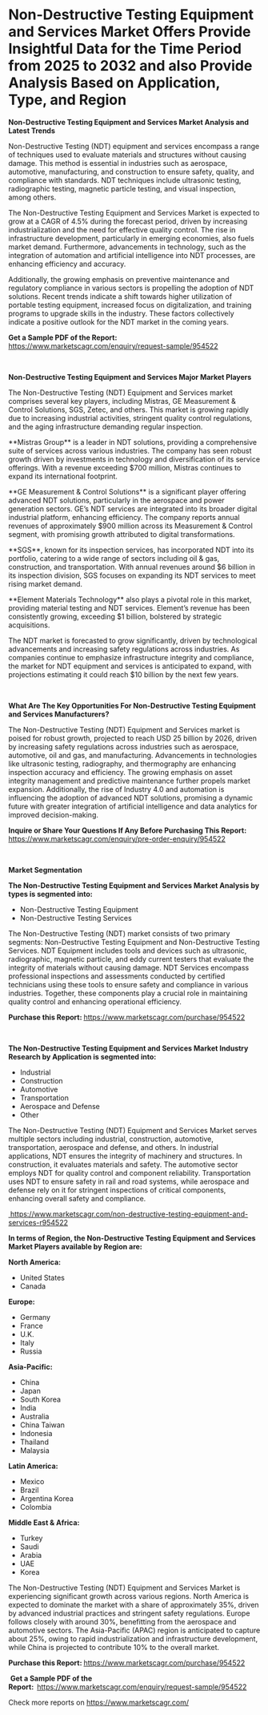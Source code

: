 <p><h1>Non-Destructive Testing Equipment and Services Market Offers Provide Insightful Data for the Time Period from 2025 to 2032 and also Provide Analysis Based on Application, Type, and Region</h1></p><p><strong>Non-Destructive Testing Equipment and Services Market Analysis and Latest Trends</strong></p>
<p><p>Non-Destructive Testing (NDT) equipment and services encompass a range of techniques used to evaluate materials and structures without causing damage. This method is essential in industries such as aerospace, automotive, manufacturing, and construction to ensure safety, quality, and compliance with standards. NDT techniques include ultrasonic testing, radiographic testing, magnetic particle testing, and visual inspection, among others.</p><p>The Non-Destructive Testing Equipment and Services Market is expected to grow at a CAGR of 4.5% during the forecast period, driven by increasing industrialization and the need for effective quality control. The rise in infrastructure development, particularly in emerging economies, also fuels market demand. Furthermore, advancements in technology, such as the integration of automation and artificial intelligence into NDT processes, are enhancing efficiency and accuracy. </p><p>Additionally, the growing emphasis on preventive maintenance and regulatory compliance in various sectors is propelling the adoption of NDT solutions. Recent trends indicate a shift towards higher utilization of portable testing equipment, increased focus on digitalization, and training programs to upgrade skills in the industry. These factors collectively indicate a positive outlook for the NDT market in the coming years.</p></p>
<p><strong>Get a Sample PDF of the Report:&nbsp;</strong> <a href="https://www.marketscagr.com/enquiry/request-sample/954522?utm_campaign=3198&utm_medium=2&utm_source=Github&utm_content=ia&utm_term=11032025&utm_id=non-destructive-testing-equipment-and-services">https://www.marketscagr.com/enquiry/request-sample/954522</a></p>
<p>&nbsp;</p>
<p><strong>Non-Destructive Testing Equipment and Services Major Market Players</strong></p>
<p><p>The Non-Destructive Testing (NDT) Equipment and Services market comprises several key players, including Mistras, GE Measurement & Control Solutions, SGS, Zetec, and others. This market is growing rapidly due to increasing industrial activities, stringent quality control regulations, and the aging infrastructure demanding regular inspection.</p><p>**Mistras Group** is a leader in NDT solutions, providing a comprehensive suite of services across various industries. The company has seen robust growth driven by investments in technology and diversification of its service offerings. With a revenue exceeding $700 million, Mistras continues to expand its international footprint.</p><p>**GE Measurement & Control Solutions** is a significant player offering advanced NDT solutions, particularly in the aerospace and power generation sectors. GE’s NDT services are integrated into its broader digital industrial platform, enhancing efficiency. The company reports annual revenues of approximately $900 million across its Measurement & Control segment, with promising growth attributed to digital transformations.</p><p>**SGS**, known for its inspection services, has incorporated NDT into its portfolio, catering to a wide range of sectors including oil & gas, construction, and transportation. With annual revenues around $6 billion in its inspection division, SGS focuses on expanding its NDT services to meet rising market demand.</p><p>**Element Materials Technology** also plays a pivotal role in this market, providing material testing and NDT services. Element’s revenue has been consistently growing, exceeding $1 billion, bolstered by strategic acquisitions.</p><p>The NDT market is forecasted to grow significantly, driven by technological advancements and increasing safety regulations across industries. As companies continue to emphasize infrastructure integrity and compliance, the market for NDT equipment and services is anticipated to expand, with projections estimating it could reach $10 billion by the next few years.</p></p>
<p>&nbsp;</p>
<p><strong>What Are The Key Opportunities For Non-Destructive Testing Equipment and Services Manufacturers?</strong></p>
<p><p>The Non-Destructive Testing (NDT) Equipment and Services market is poised for robust growth, projected to reach USD 25 billion by 2026, driven by increasing safety regulations across industries such as aerospace, automotive, oil and gas, and manufacturing. Advancements in technologies like ultrasonic testing, radiography, and thermography are enhancing inspection accuracy and efficiency. The growing emphasis on asset integrity management and predictive maintenance further propels market expansion. Additionally, the rise of Industry 4.0 and automation is influencing the adoption of advanced NDT solutions, promising a dynamic future with greater integration of artificial intelligence and data analytics for improved decision-making.</p></p>
<p><strong>Inquire or Share Your Questions If Any Before Purchasing This Report:</strong> <a href="https://www.marketscagr.com/enquiry/pre-order-enquiry/954522?utm_campaign=3198&utm_medium=2&utm_source=Github&utm_content=ia&utm_term=11032025&utm_id=non-destructive-testing-equipment-and-services">https://www.marketscagr.com/enquiry/pre-order-enquiry/954522</a></p>
<p>&nbsp;</p>
<p><strong>Market Segmentation</strong></p>
<p><strong>The Non-Destructive Testing Equipment and Services Market Analysis by types is segmented into:</strong></p>
<p><ul><li>Non-Destructive Testing Equipment</li><li>Non-Destructive Testing Services</li></ul></p>
<p><p>The Non-Destructive Testing (NDT) market consists of two primary segments: Non-Destructive Testing Equipment and Non-Destructive Testing Services. NDT Equipment includes tools and devices such as ultrasonic, radiographic, magnetic particle, and eddy current testers that evaluate the integrity of materials without causing damage. NDT Services encompass professional inspections and assessments conducted by certified technicians using these tools to ensure safety and compliance in various industries. Together, these components play a crucial role in maintaining quality control and enhancing operational efficiency.</p></p>
<p><strong>Purchase this Report:&nbsp;</strong><a href="https://www.marketscagr.com/purchase/954522?utm_campaign=3198&utm_medium=2&utm_source=Github&utm_content=ia&utm_term=11032025&utm_id=non-destructive-testing-equipment-and-services">https://www.marketscagr.com/purchase/954522</a></p>
<p>&nbsp;</p>
<p><strong>The Non-Destructive Testing Equipment and Services Market Industry Research by Application is segmented into:</strong></p>
<p><ul><li>Industrial</li><li>Construction</li><li>Automotive</li><li>Transportation</li><li>Aerospace and Defense</li><li>Other</li></ul></p>
<p><p>The Non-Destructive Testing (NDT) Equipment and Services Market serves multiple sectors including industrial, construction, automotive, transportation, aerospace and defense, and others. In industrial applications, NDT ensures the integrity of machinery and structures. In construction, it evaluates materials and safety. The automotive sector employs NDT for quality control and component reliability. Transportation uses NDT to ensure safety in rail and road systems, while aerospace and defense rely on it for stringent inspections of critical components, enhancing overall safety and compliance.</p></p>
<p><a href="https://www.marketscagr.com/non-destructive-testing-equipment-and-services-r954522?utm_campaign=3198&utm_medium=2&utm_source=Github&utm_content=ia&utm_term=11032025&utm_id=non-destructive-testing-equipment-and-services">&nbsp;https://www.marketscagr.com/non-destructive-testing-equipment-and-services-r954522</a></p>
<p><strong>In terms of Region, the Non-Destructive Testing Equipment and Services Market Players available by Region are:</strong></p>
<p>
    <p> <strong> North America: </strong>
        <ul>
            <li>United States</li>
            <li>Canada</li>
        </ul>
        </p> 
    <p> <strong> Europe: </strong>
        <ul>
            <li>Germany</li>
            <li>France</li>
            <li>U.K.</li>
            <li>Italy</li>
            <li>Russia</li>
        </ul>
        </p> 
    <p> <strong> Asia-Pacific: </strong>
        <ul>
            <li>China</li>
            <li>Japan</li>
            <li>South Korea</li>
            <li>India</li>
            <li>Australia</li>
            <li>China Taiwan</li>
            <li>Indonesia</li>
            <li>Thailand</li>
            <li>Malaysia</li>
        </ul>
        </p> 
    <p> <strong> Latin America: </strong>
        <ul>
            <li>Mexico</li>
            <li>Brazil</li>
            <li>Argentina Korea</li>
            <li>Colombia</li>
        </ul>
        </p> 
    <p> <strong> Middle East & Africa: </strong>
        <ul>
            <li>Turkey</li>
            <li>Saudi</li>
            <li>Arabia</li>
            <li>UAE</li>
            <li>Korea</li>
        </ul>
    </p>
    </p>
<p><p>The Non-Destructive Testing (NDT) Equipment and Services Market is experiencing significant growth across various regions. North America is expected to dominate the market with a share of approximately 35%, driven by advanced industrial practices and stringent safety regulations. Europe follows closely with around 30%, benefitting from the aerospace and automotive sectors. The Asia-Pacific (APAC) region is anticipated to capture about 25%, owing to rapid industrialization and infrastructure development, while China is projected to contribute 10% to the overall market.</p></p>
<p><strong>Purchase this Report: </strong><a href="https://www.marketscagr.com/purchase/954522?utm_campaign=3198&utm_medium=2&utm_source=Github&utm_content=ia&utm_term=11032025&utm_id=non-destructive-testing-equipment-and-services">https://www.marketscagr.com/purchase/954522</a></p>
<p>&nbsp;<strong>Get a Sample PDF of the Report:&nbsp;&nbsp;</strong><a href="https://www.marketscagr.com/enquiry/request-sample/954522?utm_campaign=3198&utm_medium=2&utm_source=Github&utm_content=ia&utm_term=11032025&utm_id=non-destructive-testing-equipment-and-services">https://www.marketscagr.com/enquiry/request-sample/954522</a></p>
<p><strong></strong></p>
<p>Check more reports on <a href="https://www.marketscagr.com/?utm_campaign=3198&utm_medium=2&utm_source=Github&utm_content=ia&utm_term=11032025&utm_id=non-destructive-testing-equipment-and-services">https://www.marketscagr.com/</a></p>